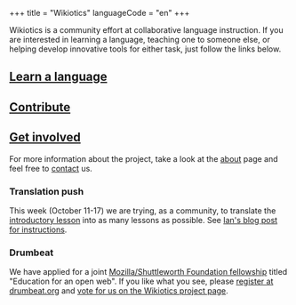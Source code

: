 +++
title = "Wikiotics"
languageCode = "en"
+++

Wikiotics is a community effort at collaborative language instruction.
If you are interested in learning a language, teaching one to someone
else, or helping develop innovative tools for either task, just follow
the links below.

## [Learn a language](/en/Take_a_lesson)

## [Contribute](/en/Contribute)

## [Get involved](/en/Get_involved)

For more information about the project, take a look at the
[about](/en/about) page and feel free to [contact](/en/contact) us.

### Translation push

This week (October 11-17) we are trying, as a community, to translate
the [introductory lesson](/en/Introduction) into as many lessons as
possible. See [Ian's blog post for
instructions](http://www.drumbeat.org/content/time-translate).

### Drumbeat

We have applied for a joint [Mozilla/Shuttleworth Foundation
fellowship](http://www.mozilla.org/grants/education-fellowship.html)
titled "Education for an open web". If you like what you see, please
[register at drumbeat.org](http://www.drumbeat.org/user/register) and
[vote for us on the Wikiotics project
page](http://www.drumbeat.org/node/29376/about).
